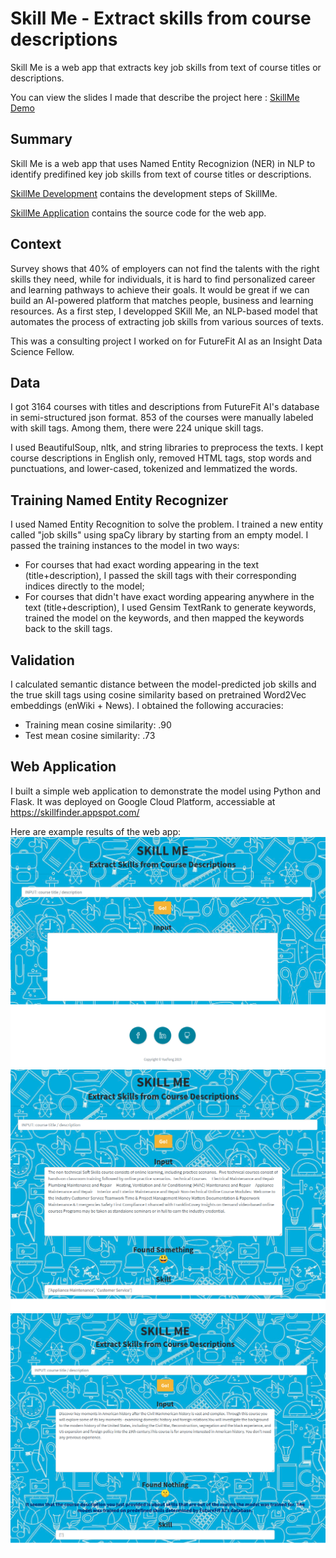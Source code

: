 # Skill Me - Extract skills from course descriptions
Skill Me is a web app that extracts key job skills from text of course titles or descriptions. 

You can view the slides I made that describe the project here : [SkillMe Demo](https://github.com/mollyteng/insight/blob/master/SkillMe_Demo.pdf)

## Summary
Skill Me is a web app that uses Named Entity Recognizion (NER) in NLP to identify predifined key job skills from text of course titles or descriptions.

[SkillMe Development](https://github.com/mollyteng/insight/tree/master/skill_me) contains the development steps of SkillMe.

[SkillMe Application](https://github.com/mollyteng/insight/tree/master/webapp) contains the source code for the web app.

## Context
Survey shows that 40% of employers can not find the talents with the right skills they need, while for individuals, it is hard to find personalized career and learning pathways to achieve their goals. It would be great if we can build an AI-powered platform that matches people, business and learning resources. As a first step, I developped SKill Me, an NLP-based model that automates the process of extracting job skills from various sources of texts.

This was a consulting project I worked on for FutureFit AI as an Insight Data Science Fellow.

## Data
I got 3164 courses with titles and descriptions from FutureFit AI's database in semi-structured json format. 853 of the courses were manually labeled with skill tags. Among them, there were 224 unique skill tags. 
 
I used BeautifulSoup, nltk, and string libraries to preprocess the texts. I kept course descriptions in English only, removed HTML tags, stop words and punctuations, and lower-cased, tokenized and lemmatized the words.

## Training Named Entity Recognizer
I used Named Entity Recognition to solve the problem. I trained a new entity called "job skills" using spaCy library by starting from an empty model. I passed the training instances to the model in two ways:

- For courses that had exact wording appearing in the text (title+description), I passed the skill tags with their corresponding indices directly to the model;
- For courses that didn't have exact wording appearing anywhere in the text (title+description), I used Gensim TextRank to generate keywords, trained the model on the keywords, and then mapped the keywords back to the skill tags.

## Validation
I calculated semantic distance between the model-predicted job skills and the true skill tags using cosine similarity based on pretrained Word2Vec embeddings (enWiki + News). I obtained the following accuracies:

- Training mean cosine similarity: .90
- Test mean cosine similarity: .73

## Web Application
I built a simple web application to demonstrate the model using Python and Flask. It was deployed on Google Cloud Platform, accessiable at https://skillfinder.appspot.com/

Here are example results of the web app:
![Webapp Results1](webapp_results1.png)
![Webapp Results2](webapp_results2.png)
![Webapp Results3](webapp_results3.png)
